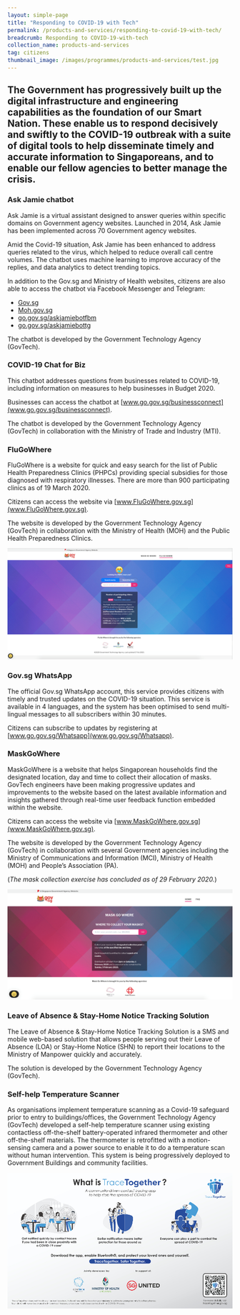```yaml
---
layout: simple-page
title: "Responding to COVID-19 with Tech"
permalink: /products-and-services/responding-to-covid-19-with-tech/
breadcrumb: Responding to COVID-19-with-tech
collection_name: products-and-services
tag: citizens
thumbnail_image: /images/programmes/products-and-services/test.jpg  
---
```


The Government has progressively built up the digital infrastructure and engineering capabilities as the foundation of our Smart Nation. These enable us to respond decisively and swiftly to the COVID-19 outbreak with a suite of digital tools to help disseminate timely and accurate information to Singaporeans, and to enable our fellow agencies to better manage the crisis.
---

### **Ask Jamie chatbot**

Ask Jamie is a virtual assistant designed to answer queries within specific domains on Government agency websites. Launched in 2014, Ask Jamie has been implemented across 70 Government agency websites.

Amid the Covid-19 situation, Ask Jamie has been enhanced to address queries related to the virus, which helped to reduce overall call centre volumes. The chatbot uses machine learning to improve accuracy of the replies, and data analytics to detect trending topics.

In addition to the Gov.sg and Ministry of Health websites, citizens are also able to access the chatbot via Facebook Messenger and Telegram:

 - [Gov.sg](www.gov.sg)
 - [Moh.gov.sg](www.moh.gov.sg)
 - [go.gov.sg/askjamiebotfbm](www.go.gov.sg/askjamiebotfbm)
 - [go.gov.sg/askjamiebottg](www.go.gov.sg/askjamiebottg)
 
The chatbot is developed by the Government Technology Agency (GovTech).

### **COVID-19 Chat for Biz**

This chatbot addresses questions from businesses related to COVID-19, including information on measures to help businesses in Budget 2020.

Businesses can access the chatbot at [www.go.gov.sg/businessconnect](www.go.gov.sg/businessconnect).

The chatbot is developed by the Government Technology Agency (GovTech) in collaboration with the Ministry of Trade and Industry (MTI).

### **FluGoWhere**

FluGoWhere is a website for quick and easy search for the list of Public Health Preparedness Clinics (PHPCs) providing special subsidies for those diagnosed with respiratory illnesses. There are more than 900 participating clinics as of 19 March 2020.

Citizens can access the website via [www.FluGoWhere.gov.sg](www.FluGoWhere.gov.sg).

The website is developed by the Government Technology Agency (GovTech) in collaboration with the Ministry of Health (MOH) and the Public Health Preparedness Clinics.

![MGW](/images/programmes/products-and-services/fgw.png)

### **Gov.sg WhatsApp**

The official Gov.sg WhatsApp account, this service provides citizens with timely and trusted updates on the COVID-19 situation. This service is available in 4 languages, and the system has been optimised to send multi-lingual messages to all subscribers within 30 minutes.

Citizens can subscribe to updates by registering at [www.go.gov.sg/Whatsapp](www.go.gov.sg/Whatsapp).

### **MaskGoWhere**

MaskGoWhere is a website that helps Singaporean households find the designated location, day and time to collect their allocation of masks. GovTech engineers have been making progressive updates and improvements to the website based on the latest available information and insights gathered through real-time user feedback function embedded within the website.

Citizens can access the website via [www.MaskGoWhere.gov.sg](www.MaskGoWhere.gov.sg).

The website is developed by the Government Technology Agency (GovTech) in collaboration with several Government agencies including the Ministry of Communications and Information (MCI), Ministry of Health (MOH) and People’s Association (PA).

(*The mask collection exercise has concluded as of 29 February 2020.*)

![MGW](/images/programmes/products-and-services/mgw.png)
 
### **Leave of Absence & Stay-Home Notice Tracking Solution**

The Leave of Absence & Stay-Home Notice Tracking Solution is a SMS and mobile web-based solution that allows people serving out their Leave of Absence (LOA) or Stay-Home Notice (SHN) to report their locations to the Ministry of Manpower quickly and accurately.

The solution is developed by the Government Technology Agency (GovTech).

### **Self-help Temperature Scanner**

As organisations implement temperature scanning as a Covid-19 safeguard prior to entry to buildings/offices, the Government Technology Agency (GovTech) developed a self-help temperature scanner using existing contactless off-the-shelf battery-operated infrared thermometer and other off-the-shelf materials. The thermometer is retrofitted with a motion-sensing camera and a power source to enable it to do a temperature scan without human intervention. This system is being progressively deployed to Government Buildings and community facilities.

![TraceTogerther](/images/programmes/products-and-services/tracetogether-part1.jpg)


